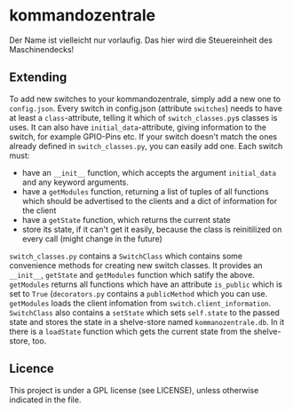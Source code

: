 # kommandozentrale
Der Name ist vielleicht nur vorlaufig.
Das hier wird die Steuereinheit des Maschinendecks!

## Extending

To add new switches to your kommandozentrale, simply add a new one to `config.json`. Every switch in config.json (attribute `switches`) needs to have at least a `class`-attribute, telling it which of `switch_classes.py`s classes is uses. It can also have `initial_data`-attribute, giving information to the switch, for example GPIO-Pins etc. If your switch doesn't match the ones already defined in `switch_classes.py`, you can easily add one. Each switch must:

- have an `__init__` function, which accepts the argument `initial_data` and any keyword arguments.
- have a `getModules` function, returning a list of tuples of all functions which should be advertised to the clients and a dict of information for the client
- have a `getState` function, which returns the current state
- store its state, if it can't get it easily, because the class is reinitilized on every call (might change in the future)

`switch_classes.py` contains a `SwitchClass` which contains some convenience methods for creating new switch classes. It provides an `__init__`, `getState` and `getModules` function which satify the above. `getModules` returns all functions which have an attribute `is_public` which is set to `True` (`decorators.py` contains a `publicMethod` which you can use. `getModules` loads the client infomation from `switch.client_information`. `SwitchClass` also contains a `setState` which sets `self.state` to the passed state and stores the state in a shelve-store named `kommanozentrale.db`. In it there is a `loadState` function which gets the current state from the shelve-store, too.

## Licence

This project is under a GPL license (see LICENSE), unless otherwise indicated in the file.